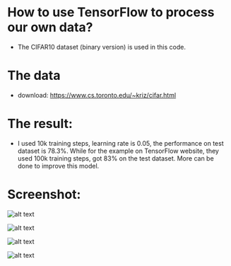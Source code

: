 # How to use TensorFlow to process our own data?
  - The CIFAR10 dataset (binary version) is used in this code.

# The data
  - download: https://www.cs.toronto.edu/~kriz/cifar.html
  
# The result:
  - I used 10k training steps, learning rate is 0.05, the performance on test dataset is 78.3%. While for the example on TensorFlow website, they used 100k training steps, got 83% on the test dataset.
    More can be done to improve this model.
    
# Screenshot:
![alt text](https://github.com/kevin28520/My-TensorFlow-tutorials/blob/master/02%20CIFAR10/images/001.JPG)

![alt text](https://github.com/kevin28520/My-TensorFlow-tutorials/blob/master/02%20CIFAR10/images/002.JPG)

![alt text](https://github.com/kevin28520/My-TensorFlow-tutorials/blob/master/02%20CIFAR10/images/003.JPG)

![alt text](https://github.com/kevin28520/My-TensorFlow-tutorials/blob/master/02%20CIFAR10/images/004.JPG)

    
